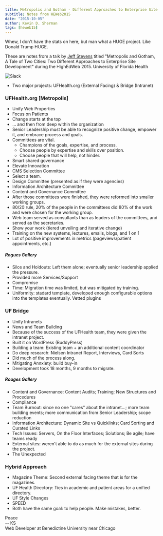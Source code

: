 ```yaml
---
title: Metropolis and Gotham - Different Approaches to Enterprise Site Development
subtitle: Notes from HEWeb2015
date: "2015-10-05"
author: Kevin D. Sherman
tags: [heweb15]
---
```


Whew, I don't have the stats on here, but man what a HUGE project. Like Donald Trump HUGE. 

These are notes from a talk by [Jeff Stevens](https://twitter.com/kuratowa) titled "Metropolis and Gotham, A Tale of Two Cities: Two Different Approaches to Enterprise Site Development" during the HighEdWeb 2015. University of Florida Health

![Slack](https://s3-us-west-2.amazonaws.com/assets.kshermphoto.com/images/2015/heweb2015-enterprise-development.JPG)

* Two major projects: UFHealth.org (External Facing) & Bridge (Intranet)

### UFHealth.org [Metropolis]
* Unify Web Properties
* Focus on Patients
* Change starts at the top
* ... and then from deep within the organization
* Senior Leadership must be able to recognize positive change, empower it, and embrace process and goals. 
* Committees are vital.
	* Champions of the goals, expertise, and process.
	* Choose people by expertise and skills over position. 
	* Choose people that will help, not hinder. 
* Smart shared governance
* Elevate Innovation
* CMS Selection Committee
* Select a team.
* Design Committee (presented as if they were agencies)
* Information Architecture Committee
* Content and Governance Committee
* After those committees were finished, they were reformed into smaller working groups. 
* 80/20 rule, 20% of the people in the committees did 80% of the work and were chosen for the working group. 
* Web team served as consultants than as leaders of the committees, and served as the secretaries. 
* Show your work (tiered unveiling and iterative change)
* Training on the new systems, lectures, emails, blogs, and 1 on 1
* Lot of positive improvements in metrics (pageviews/patient appointments, etc.)

##### Rogues Gallery
* Silos and Holdouts: Left them alone; eventually senior leadership applied the pressure. 
* Provided more Services/Support
* Compromise
* Time: Migration time was limited, but was mitigated by training. 
* Uniformity: stadard template, developed enough configurable options into the templates eventually. Vetted plugins


### UF Bridge
* Unify Intranets
* News and Team Building
* Because of the success of the UFHealth team, they were given the intranet project. 
* Built it on WordPress (BuddyPress)
* Building a team: Existing team + an additional content coordinator
* Do deep research: Nielsen Intranet Report, Interviews, Card Sorts
* Did much of the process along. 
* Mitigating Annxiety: build buy-in
* Development took 18 months, 9 months to migrate. 

##### Rouges Gallery
* Content and Governance: Content Audits; Training; New Structures and Procedures
* Compliance
* Team Burnout: since no one "cares" about the intranet...; more team building events; more communication from Senior Leadership; scope reduction
* Information Architecture: Dynamic Site vs Quicklinks; Card Sorting and Curated Links
* Tech Issues: Servers, On the Floor Interfaces; Solutions; Be agile; have teams ready
* External sites: weren't able to do as much for the external sites during the project. 
* The Unexpected

### Hybrid Approach
* Magazine Theme: Second external facing theme that is for the magazines. 
* UF Health Directory: Ties in academic and patient areas for a unified directory. 
* UF Style Changes
* SPEED
* Both have the same goal: to help people. Make mistakes, better.


Peace<br>-- KS<br>Web Developer at Benedictine University near Chicago
